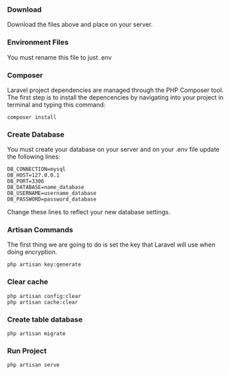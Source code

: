 ### Download

Download the files above and place on your server.

### Environment Files

You must rename this file to just .env

### Composer

Laravel project dependencies are managed through the PHP Composer tool. The first step is to install the depencencies by navigating into your project in terminal and typing this command:

```tsx
composer install
```

### Create Database

You must create your database on your server and on your .env file update the following lines:

```tsx
DB_CONNECTION=mysql
DB_HOST=127.0.0.1
DB_PORT=3306
DB_DATABASE=name_database
DB_USERNAME=username_database
DB_PASSWORD=password_database
```

Change these lines to reflect your new database settings.

### Artisan Commands

The first thing we are going to do is set the key that Laravel will use when doing encryption.

```tsx
php artisan key:generate
```

### Clear cache

```tsx
php artisan config:clear
php artisan cache:clear
```

### Create table database

```tsx
php artisan migrate
```

### Run Project

```tsx
php artisan serve
```

